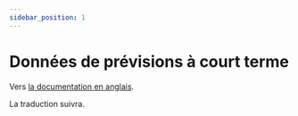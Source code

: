 ```yaml
---
sidebar_position: 1
---
```


# Données de prévisions à court terme

Vers [la documentation en anglais](https://opendatadocs.meteoswiss.ch/e-forecast-data/e1-short-term-forecast-data).

La traduction suivra.
